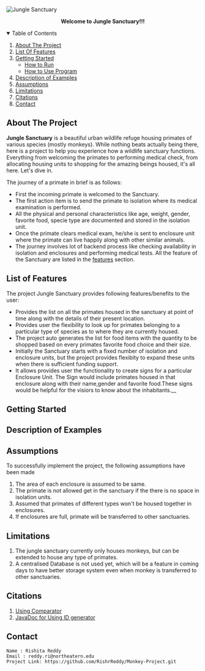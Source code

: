 ![Jungle Sanctuary](https://www.goeco.org/_media/media/1299/13972.jpg)

  <p align="center">
    <strong>Welcome to Jungle Sanctuary!!!</strong>
</p>
<!-- TABLE OF CONTENTS -->
<details open="open">
  <summary>Table of Contents</summary>
  <ol>
    <li>
      <a href="#about-the-project">About The Project</a>
    </li>
    <li>
      <a href="#list-of-features">List Of Features</a>
    </li>
    <li>
      <a href="#getting-started">Getting Started</a>
      <ul>
        <li><a href="#how-to-run">How to Run</a></li>
        <li><a href="#installation">How to Use Program</a></li>
      </ul>
    </li>
    <li><a href="#Description">Description of Examples</a></li>
    <li><a href="#assumptions">Assumptions</a></li>
    <li><a href="#limitations">Limitations</a></li>
    <li><a href="#citations">Citations</a></li>
    <li><a href="#contact">Contact</a></li>
  </ol>
</details>

<!-- ABOUT THE PROJECT -->
## About The Project

**Jungle Sanctuary** is a beautiful urban wildlife refuge housing primates of various species (mostly monkeys). While nothing beats actually being there, here is a project to help you experience how a wildlife sanctuary functions.
Everything from welcoming the primates to performing medical check, from allocating housing units to shopping for the amazing beings housed, it's all here. Let's dive in.

The journey of a primate in brief is as follows:
* First the incoming primate is welcomed to the Sanctuary.
* The first action item is to send the primate to isolation where its medical examination is performed.
* All the physical and personal characteristics like age, weight, gender, favorite food, specie type are documented and stored in the isolation unit.
* Once the primate clears medical exam, he/she is sent to enclosure unit where the primate can live happily along with other similar animals.
* The journey involves lot of backend process like checking availability in isolation and enclosures and performing medical tests. All the feature of the Sanctuary are listed in the [features](#list-of-features) section.

<!-- List of Features -->
## List of Features
The project Jungle Sanctuary provides following features/benefits to the user:
* Provides the list on all the primates housed in the sanctuary at point of time along with the details of their present location.
* Provides user the flexibility to look up for primates belonging to a particular type of species as to where they are currently housed.
* The project auto generates the list for food items with the quantity to be shopped based on every primates favorite food choice and their size.
* Initially the Sanctuary starts with a fixed number of isolation and enclosure units, but the project provides flexibity to expand these units when there is sufficient funding support.
* It allows provides user the functionality to create signs for a particular Enclosure Unit. 
  The Sign would include primates housed in that enclosure along with their name,gender and favorite food.These signs would be helpful for the visiors to know about the inhabitants.__

<!-- Getting Started -->
## Getting Started

<!-- Description of Examples-->
## Description of Examples

<!-- Assumptions -->
## Assumptions
To successfully implement the project, the following assumptions have been made 
1. The area of each enclosure is assumed to be same.
2. The primate is not allowed get in the sanctuary if the there is no space in isolation units.
3. Assumed that primates of different types won't be housed together in enclosures.
4. If enclosures are full, primate will be transferred to other sanctuaries. 

<!-- Limitations -->
## Limitations
1. The jungle sanctuary currently only houses monkeys, but can be extended to house any type of primates.
2. A centralised Database is not used yet, which will be a feature in coming days to have better storage system even when monkey is transferred 
to other sanctuaries.

<!-- Citations -->
## Citations
1. [Using Comparator](https://www.tutorialspoint.com/java/java_using_comparator.htm)
2. [JavaDoc for Using ID generator](https://docs.oracle.com/javase/8/docs/api/java/util/concurrent/atomic/AtomicInteger.html)


<!-- Contact -->
## Contact
```
Name : Rishita Reddy
Email : reddy.ri@northeatern.edu
Project Link: https://github.com/RishrReddy/Monkey-Project.git
```